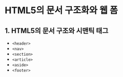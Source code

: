 # HTML5의 문서 구조화와 웹 폼

## 1. HTML5의 문서 구조와 시맨틱 태그

- `<header>`
- `<nav>`
- `<section>`
- `<article>`
- `<aside>`
- `<footer>`

